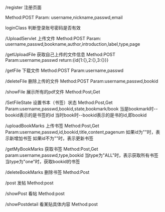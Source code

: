 

/register 注册页面

Method:POST
Param: username,nickname,passwd,email

loginClass 判断登录账号密码是否有效


/UploadServlet 上传文件
Method:POST
Param: username,passwd,bookname,author,introduction,label,type,page

/getUploadFile 获取自己上传的文件信息
Method:POST
Param:username,passwd
return:{id{1:{},2:{},3:{}}}


/getFile   下载文件
Method:POST
Param:username,passwd

/deleteFile 删除上传的文件
Method:POST
Param:username,passwd,bookid

/showFile  展示所有的pdf文件
Method:Post,Get

/SetFileState 设置书本（书签）状态
Method:Post,Get
Param:username,passwd,bookid,state,bookmark/book
当是bookmark时--bookid表示的是书签的id
当时book时--bookid表示的是书的id,即bookid

/uploadBookMarks 上传书签
Method:Post,Get
Param:username,passwd,id,bookid,title,content,pagenum
如果id为""时，表示新增加书签
如果id不为""时，表示更新书签

/getMyBookMarks 获取书签
Method:Post,Get
param:username,passwd,type,bookid
当type为"ALL"时，表示获取所有书签
当type为"one"时，获取bookid的书签

/deleteBookMarks 删除书签
Method:Post  

/post 发帖
Method:post

/showPost 看帖
Method:post

/showPostdetail 看某贴具体内容
Method:post